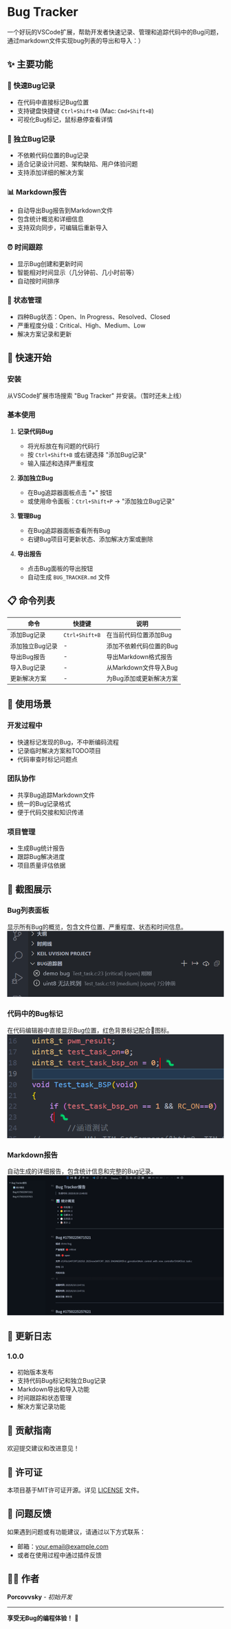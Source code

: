 # Bug Tracker

一个好玩的VSCode扩展，帮助开发者快速记录、管理和追踪代码中的Bug问题，通过markdown文件实现bug列表的导出和导入：）

## ✨ 主要功能

### 🐛 快速Bug记录

- 在代码中直接标记Bug位置
- 支持键盘快捷键 `Ctrl+Shift+B` (Mac: `Cmd+Shift+B`)
- 可视化Bug标记，鼠标悬停查看详情

### 📝 独立Bug记录

- 不依赖代码位置的Bug记录
- 适合记录设计问题、架构缺陷、用户体验问题
- 支持添加详细的解决方案

### 📊 Markdown报告

- 自动导出Bug报告到Markdown文件
- 包含统计概览和详细信息
- 支持双向同步，可编辑后重新导入

### ⏰ 时间跟踪

- 显示Bug创建和更新时间
- 智能相对时间显示（几分钟前、几小时前等）
- 自动按时间排序

### 🔄 状态管理

- 四种Bug状态：Open、In Progress、Resolved、Closed
- 严重程度分级：Critical、High、Medium、Low
- 解决方案记录和更新

## 🚀 快速开始

### 安装

从VSCode扩展市场搜索 "Bug Tracker" 并安装。（暂时还未上线）

### 基本使用

1. **记录代码Bug**

   - 将光标放在有问题的代码行
   - 按 `Ctrl+Shift+B` 或右键选择 "添加Bug记录"
   - 输入描述和选择严重程度
2. **添加独立Bug**

   - 在Bug追踪器面板点击 "+" 按钮
   - 或使用命令面板：`Ctrl+Shift+P` → "添加独立Bug记录"
3. **管理Bug**

   - 在Bug追踪器面板查看所有Bug
   - 右键Bug项目可更新状态、添加解决方案或删除
4. **导出报告**

   - 点击Bug面板的导出按钮
   - 自动生成 `BUG_TRACKER.md` 文件

## 📋 命令列表

| 命令            | 快捷键           | 说明                    |
| --------------- | ---------------- | ----------------------- |
| 添加Bug记录     | `Ctrl+Shift+B` | 在当前代码位置添加Bug   |
| 添加独立Bug记录 | -                | 添加不依赖代码位置的Bug |
| 导出Bug报告     | -                | 导出Markdown格式报告    |
| 导入Bug记录     | -                | 从Markdown文件导入Bug   |
| 更新解决方案    | -                | 为Bug添加或更新解决方案 |

## 🎯 使用场景

### 开发过程中

- 快速标记发现的Bug，不中断编码流程
- 记录临时解决方案和TODO项目
- 代码审查时标记问题点

### 团队协作

- 共享Bug追踪Markdown文件
- 统一的Bug记录格式
- 便于代码交接和知识传递

### 项目管理

- 生成Bug统计报告
- 跟踪Bug解决进度
- 项目质量评估依据

## 📸 截图展示

### Bug列表面板

显示所有Bug的概览，包含文件位置、严重程度、状态和时间信息。
![20250618134822](https://raw.githubusercontent.com/POCRO/myPic/main/pics20250618134822.png)
### 代码中的Bug标记

在代码编辑器中直接显示Bug位置，红色背景标记配合🐛图标。
![20250618134835](https://raw.githubusercontent.com/POCRO/myPic/main/pics20250618134835.png)
### Markdown报告

自动生成的详细报告，包含统计信息和完整的Bug记录。
![20250618134856](https://raw.githubusercontent.com/POCRO/myPic/main/pics20250618134856.png)

## 🔄 更新日志

### 1.0.0

- 初始版本发布
- 支持代码Bug标记和独立Bug记录
- Markdown导出和导入功能
- 时间跟踪和状态管理
- 解决方案记录功能

## 🤝 贡献指南

欢迎提交建议和改进意见！

## 📄 许可证

本项目基于MIT许可证开源。详见 [LICENSE](LICENSE) 文件。

## 🐞 问题反馈

如果遇到问题或有功能建议，请通过以下方式联系：

- 邮箱：your.email@example.com
- 或者在使用过程中通过插件反馈

## 👨‍💻 作者

**Porcovvsky** - *初始开发*

---

**享受无Bug的编程体验！** 🎉
